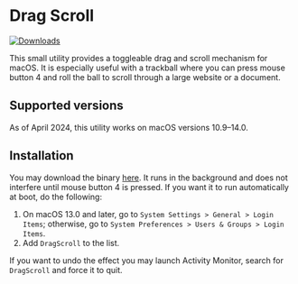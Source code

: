 # Drag Scroll

[![Downloads](https://img.shields.io/github/downloads/emreyolcu/drag-scroll/total.svg)](https://github.com/emreyolcu/drag-scroll/releases)

This small utility provides a toggleable drag and scroll mechanism for macOS.
It is especially useful with a trackball
where you can press mouse button 4 and roll the ball
to scroll through a large website or a document.

## Supported versions

As of April 2024, this utility works on macOS versions 10.9–14.0.

## Installation

You may download the binary [here](https://github.com/emreyolcu/drag-scroll/releases/download/v0.1.0/DragScroll.zip).
It runs in the background and does not interfere until mouse button 4 is pressed.
If you want it to run automatically at boot, do the following:

1. On macOS 13.0 and later, go to `System Settings > General > Login Items`;
otherwise, go to `System Preferences > Users & Groups > Login Items`.
2. Add `DragScroll` to the list.

If you want to undo the effect you may launch Activity Monitor,
search for `DragScroll` and force it to quit.
